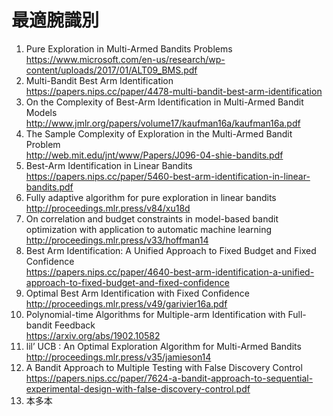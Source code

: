 # 最適腕識別
1. Pure Exploration in Multi-Armed Bandits Problems  
https://www.microsoft.com/en-us/research/wp-content/uploads/2017/01/ALT09_BMS.pdf
2. Multi-Bandit Best Arm Identification  
https://papers.nips.cc/paper/4478-multi-bandit-best-arm-identification
3. On the Complexity of Best-Arm Identification in Multi-Armed Bandit Models  
http://www.jmlr.org/papers/volume17/kaufman16a/kaufman16a.pdf
4. The Sample Complexity of Exploration in the Multi-Armed Bandit Problem  
http://web.mit.edu/jnt/www/Papers/J096-04-shie-bandits.pdf
5. Best-Arm Identification in Linear Bandits  
https://papers.nips.cc/paper/5460-best-arm-identification-in-linear-bandits.pdf
6. Fully adaptive algorithm for pure exploration in linear bandits  
http://proceedings.mlr.press/v84/xu18d
7. On correlation and budget constraints in model-based bandit optimization with application to automatic machine learning   
http://proceedings.mlr.press/v33/hoffman14
8. Best Arm Identification: A Unified Approach to Fixed Budget and Fixed Confidence  
https://papers.nips.cc/paper/4640-best-arm-identification-a-unified-approach-to-fixed-budget-and-fixed-confidence
9. Optimal Best Arm Identification with Fixed Confidence  
http://proceedings.mlr.press/v49/garivier16a.pdf
10. Polynomial-time Algorithms for Multiple-arm Identification with Full-bandit Feedback  
https://arxiv.org/abs/1902.10582
11. lil’ UCB : An Optimal Exploration Algorithm for Multi-Armed Bandits  
http://proceedings.mlr.press/v35/jamieson14
12. A Bandit Approach to Multiple Testing with False Discovery Control  
https://papers.nips.cc/paper/7624-a-bandit-approach-to-sequential-experimental-design-with-false-discovery-control.pdf
13. 本多本

